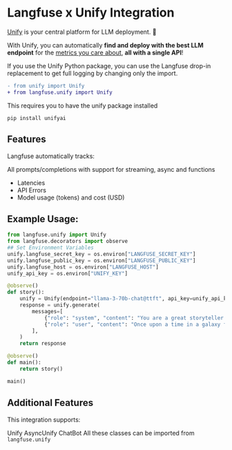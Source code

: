 # Langfuse x Unify Integration

[Unify](https://unify.ai/) is your central platform for LLM deployment. 🚀

With Unify, you can automatically **find and deploy with the best LLM endpoint** for the [metrics you care about](https://unify.ai/benchmarks), **all with a single API**!

If you use the Unify Python package, you can use the Langfuse drop-in replacement to get full logging by changing only the import.

```diff
- from unify import Unify
+ from langfuse.unify import Unify
```

This requires you to have the unify package installed
```
pip install unifyai
```
## Features
Langfuse automatically tracks:

All prompts/completions with support for streaming, async and functions
- Latencies
- API Errors
- Model usage (tokens) and cost (USD)

## Example Usage:

```python
from langfuse.unify import Unify
from langfuse.decorators import observe
## Set Environment Variables
unify.langfuse_secret_key = os.environ["LANGFUSE_SECRET_KEY"]
unify.langfuse_public_key = os.environ["LANGFUSE_PUBLIC_KEY"]
unify.langfuse_host = os.environ["LANGFUSE_HOST"]
unify_api_key = os.environ["UNIFY_KEY"]

@observe()
def story():
    unify = Unify(endpoint="llama-3-70b-chat@ttft", api_key=unify_api_key)
    response = unify.generate(
        messages=[
            {"role": "system", "content": "You are a great storyteller."},
            {"role": "user", "content": "Once upon a time in a galaxy far, far away..."}
        ],
    )
    return response

@observe()
def main():
    return story()

main()
```
## Additional Features
This integration supports:

Unify
AsyncUnify
ChatBot
All these classes can be imported from ```langfuse.unify```